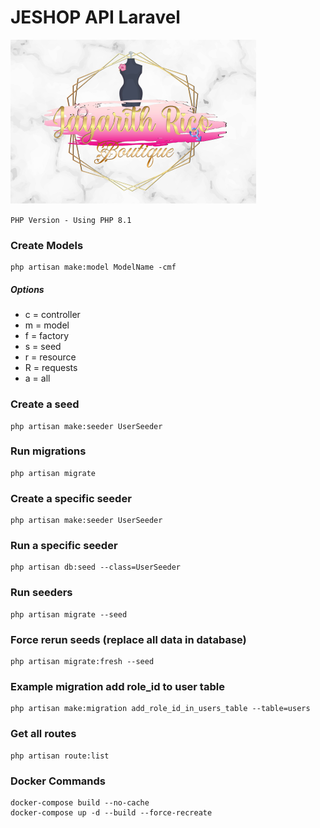 # JESHOP API Laravel

![](/public/assets/images/logo-jr-mobile.png)

`PHP Version - Using PHP 8.1`

### Create Models

```
php artisan make:model ModelName -cmf
```

##### Options

-   c = controller
-   m = model
-   f = factory
-   s = seed
-   r = resource
-   R = requests
-   a = all

### Create a seed

```
php artisan make:seeder UserSeeder
```

### Run migrations

```
php artisan migrate
```

### Create a specific seeder

```
php artisan make:seeder UserSeeder
```

### Run a specific seeder

```
php artisan db:seed --class=UserSeeder
```

### Run seeders

```
php artisan migrate --seed
```

### Force rerun seeds (replace all data in database)

```
php artisan migrate:fresh --seed
```

### Example migration add role_id to user table

```
php artisan make:migration add_role_id_in_users_table --table=users
```

### Get all routes

```
php artisan route:list
```

### Docker Commands

```
docker-compose build --no-cache
docker-compose up -d --build --force-recreate
```
